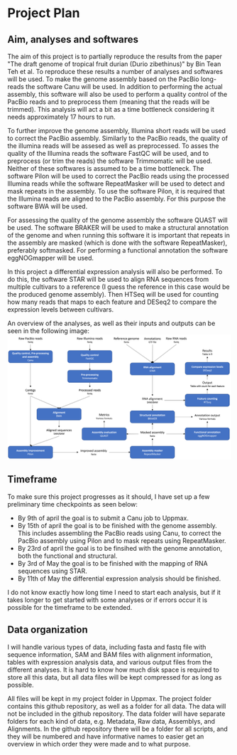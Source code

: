# Project Plan
## Aim, analyses and softwares
The aim of this project is to partially reproduce the results from the paper "The draft genome of tropical fruit durian (Durio zibethinus)" by Bin Tean Teh et al. To reproduce these results a number of analyses and softwares will be used. To make the genome assembly based on the PacBio long-reads the software Canu will be used. In addition to performing the actual assembly, this software will also be used to perform a quality control of the PacBio reads and to preprocess them (meaning that the reads will be trimmed). This analysis will act a bit as a time bottleneck considering it needs approximately 17 hours to run. 

To further improve the genome assembly, Illumina short reads will be used to correct the PacBio assembly. Similarly to the PacBio reads, the quality of the illumina reads will be assesed as well as preprocessed. To asses the quality of the Illumina reads the software FastQC will be used, and to preprocess (or trim the reads) the software Trimmomatic will be used. Neither of these softwares is assumed to be a time bottleneck. The software Pilon will be used to correct the PacBio reads using the processed Illumina reads while the software RepeatMasker will be used to detect and mask repeats in the assembly. To use the software Pilon, it is required that the Illumina reads are aligned to the PacBio assembly. For this purpose the software BWA will be used.

For assessing the quality of the genome assembly the software QUAST will be used. The software BRAKER will be used to make a structural annotation of the genome and when running this software it is important that repeats in the assembly are masked (which is done with the software RepeatMasker), preferably softmasked. For performing a functional annotation the software eggNOGmapper will be used.   

In this project a differential expression analysis will also be performed. To do this, the software STAR will be used to align RNA sequences from multiple cultivars to a reference (I guess the reference in this case would be the produced genome assembly). Then HTSeq will be used for counting how many reads that maps to each feature and DESeq2 to compare the expression levels between cultivars. 

An overview of the analyses, as well as their inputs and outputs can be seen in the following image:
![alt text](https://github.com/albinlundin/DurianGenomeAnalysis/blob/main/images/ProjectPlan.png "Project plan")

## Timeframe
To make sure this project progresses as it should, I have set up a few preliminary time checkpoints as seen below:
* By 9th of april the goal is to submit a Canu job to Uppmax. 
* By 15th of april the goal is to be finished with the genome assembly. This includes assembling the PacBio reads using Canu, to correct the PacBio assembly using Pilon and to mask repeats using RepeatMasker. 
* By 23rd of april the goal is to be finsihed with the genome annotation, both the functional and structural. 
* By 3rd of May the goal is to be finished with the mapping of RNA sequences using STAR.
* By 11th of May the differential expression analysis should be finished.

I do not know exactly how long time I need to start each analysis, but if it takes longer to get started with some analyses or if errors occur it is possible for the timeframe to be extended.

## Data organization
I will handle various types of data, including fasta and fastq file with sequence information, SAM and BAM files with alignment information, tables with expression analysis data, and various output files from the different analyses. It is hard to know how much disk space is required to store all this data, but all data files will be kept compressed for as long as possible.

All files will be kept in my project folder in Uppmax. The project folder contains this github repository, as well as a folder for all data. The data will not be included in the github repository. The data folder will have separate folders for each kind of data, e.g. Metadata, Raw data, Assemblys, and Alignments. In the github repository there will be a folder for all scripts, and they will be numbered and have informative names to easier get an overview in which order they were made and to what purpose.

